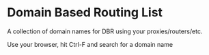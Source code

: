 # Domain Based Routing List 

A collection of domain names for DBR using your proxies/routers/etc.

Use your browser, hit Ctrl-F and search for a domain name
